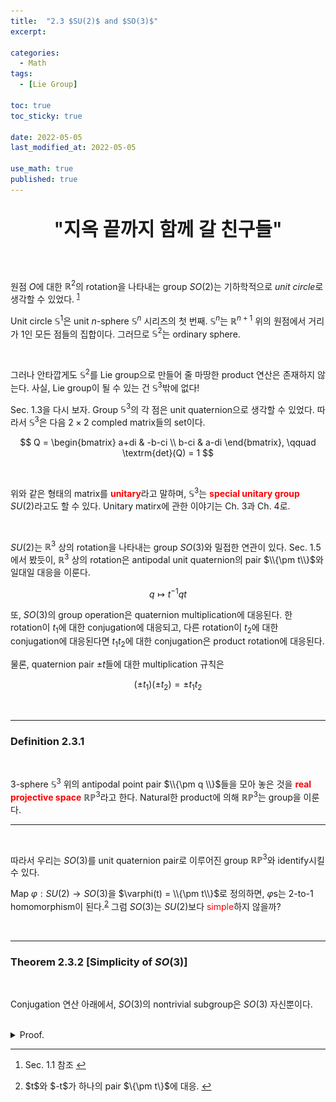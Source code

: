 ```yaml
---
title:  "2.3 $SU(2)$ and $SO(3)$"
excerpt: 

categories:
  - Math
tags:
  - [Lie Group]

toc: true
toc_sticky: true
 
date: 2022-05-05
last_modified_at: 2022-05-05

use_math: true
published: true
---
```


<p align="center" style="font-weight:600; font-size:30px">"지옥 끝까지 함께 갈 친구들"</p>

<br>

원점 $O$에 대한 $\mathbb{R}^2$의 rotation을 나타내는 group $SO(2)$는 기하학적으로 *unit circle*로 생각할 수 있었다. <sup id="fnref:1"><a href="#fn:1" rel="footnote">1</a></sup>

Unit circle $\mathbb{S}^1$은 unit $n$-sphere $\mathbb{S}^n$ 시리즈의 첫 번째. $\mathbb{S}^n$는 $\mathbb{R}^{n+1}$ 위의 원점에서 거리가 $1$인 모든 점들의 집합이다. 그러므로 $\mathbb{S}^2$는 ordinary sphere.

<br>

그러나 안타깝게도 $\mathbb{S}^2$를 Lie group으로 만들어 줄 마땅한 product 연산은 존재하지 않는다. 사실, Lie group이 될 수 있는 건 $\mathbb{S}^3$밖에 없다!

Sec. 1.3을 다시 보자. Group $\mathbb{S}^3$의 각 점은 unit quaternion으로 생각할 수 있었다. 따라서 $\mathbb{S}^3$은 다음 $2 \times 2$ compled matrix들의 set이다.

$$
Q = \begin{bmatrix}
a+di & -b-ci \\
b-ci & a-di
\end{bmatrix}, \qquad \textrm{det}(Q) = 1
$$

<br>

위와 같은 형태의 matrix를 <span style="color:red">**unitary**</span>라고 말하며, $\mathbb{S}^3$는 <span style="color:red">**special unitary group**</span> $SU(2)$라고도 할 수 있다. Unitary matirx에 관한 이야기는 Ch. 3과 Ch. 4로.

<br>

$SU(2)$는 $\mathbb{R}^3$ 상의 rotation을 나타내는 group $SO(3)$와 밀접한 연관이 있다. Sec. 1.5에서 봤듯이, $\mathbb{R}^3$ 상의 rotation은 antipodal unit quaternion의 pair $\\{\pm t\\}$와 일대일 대응을 이룬다.

$$
q \mapsto t^{-1}qt
$$

또, $SO(3)$의 group operation은 quaternion multiplication에 대응된다. 한 rotation이 $t_1$에 대한 conjugation에 대응되고, 다른 rotation이 $t_2$에 대한 conjugation에 대응된다면 $t_1t_2$에 대한 conjugation은 product rotation에 대응된다.

물론, quaternion pair $\pm t$들에 대한 multiplication 규칙은

$$
(\pm t_1)(\pm t_2) = \pm t_1t_2
$$

<br>

***

### Definition 2.3.1

<br>

$3$-sphere $\mathbb{S}^3$ 위의 antipodal point pair $\\{\pm q \\}$들을 모아 놓은 것을 <span style="color:red">**real projective space**</span> $\mathbb{RP}^3$라고 한다. Natural한 product에 의해 $\mathbb{RP}^3$는 group을 이룬다.

***

<br>

따라서 우리는 $SO(3)$를 unit quaternion pair로 이루어진 group $\mathbb{RP}^3$와 identify시킬 수 있다.

Map $\varphi : SU(2) \rightarrow SO(3)$을  $\varphi(t) = \\{\pm t\\}$로 정의하면, $\varphi$s는 2-to-1 homomorphism이 된다.<sup id="fnref:2"><a href="#fn:2" rel="footnote">2</a></sup> 그럼 $SO(3)$는 $SU(2)$보다 <span style="color:red">simple</span>하지 않을까?

<br>

***

### Theorem 2.3.2 [Simplicity of $SO(3)$]

<br>

Conjugation 연산 아래에서, $SO(3)$의 nontrivial subgroup은 $SO(3)$ 자신뿐이다.

<br>
<details>
<summary>Proof.</summary>
<div markdown="1">
<br>

$H$를 $SO(3)$의 어떤 nontrivial subgroup이라고 하자. 그러므로 $H$는 nontrivial rotation을 포함한다. 그 rotation $h$를 축 $l$에 대한 각도 $\alpha$만큼의 rotation이라고 하자.

<br>

이제 $H$가 normal이라고 가정하자. 그러면 $H$는 $g \in SO(3)$에 대하여 모든 원소 $g^{-1}hg$를 갖게 된다. 만약 $g$가 축 $l$를 축 $m$으로 옮기는 rotation이라고 생각하면 $g^{-1}hg$는 어떤 의미일까?

$g^{-1}$이 축 $m$을 축 $l$로 옮기고, $h$가 축 $l$에 대해 각도 $\alpha$만큼 회전하며, $g$가 다시 $l$을 $m$으로 옮긴다. 따라서 $g^{-1}hg$는 축 $m$에 대한 각도 $\alpha$만큼의 rotation이 되는 것이다.

따라서, normal subgroup $H$는 **모든 가능한 축**에 대한 각도 $\alpha$만큼의 rotation을 포함하게 된다.

<br>

자, 우리가 원하는 건 $H$가 $SO(3)$ 자신이 된다는 걸 보이는 것이다. 즉 $H$는 $\mathbb{R}^3$의 모든 rotation을 가지고 있어야 한다. 다음 그림을 보자.

<p align="center"><img src="/assets/image/lie/ch2/2.2.svg" width="" height="" title="" alt=""><br/></p>

대원 $PR$에서부터 시작하자. 축 $P$를 중심으로 각도 $\alpha / 2$만큼 회전시키면 대원 $PG$가 된다. 이를 다시 축 $Q$를 중심으로 각도 $\alpha / 2$만큼 회전시키면 대원 $QR$이 된다. 이 두 회전에 의한 결과는 축 $R$에 대해 대원 $PR$을 어떤 각도 $\theta / 2$만큼 회전시킨 것과 같은 결과를 낳는다.

<br>

$R$에 대한 회전을 생각하자. 점 $P$는 대원 $PQ$ 위를 점 $Q$까지 특정 구간 안에서 연속적으로 움직일 것이다. 이때 각 $\theta$ 역시 어떤 구간 안에서 연속적으로 변화한다. 따라서 다음과 같이 나타낼 수 있다.

$$
\frac{m \pi}{n}, \qquad m \textrm{ is odd}
$$

왜냐하면 $\mathbb{R}$ 안에서 $\pi$의 유리수 배는 dense하기 때문. 이 rotation을 $n$-회 product를 취해도 여전히 $H$ 안에 있다. 그리고 이는 축 $R$에 대한 $m \pi$만큼의 회전이 된다. 그러므로 $H$는 sphere 위의 임의의 점에 대한 각도 $\pi$만큼의 rotation을 포함한다.

이제 위 그림에서 $\alpha / 2 = \pi / 2$를 취하면, $0$에서 $2 \pi$ 사이의 임의의 각 $\theta$만큼의 rotation을 얻을 수 있다. 따라서 $H$는 $SO(3)$의 모든 rotation을 포함한다. $\square$

</div>
</details>




***

<div class="footnotes"><ol>
<li class="footnote" id="fn:1">
<p>
Sec. 1.1 참조
<a href="#fnref:1" title=""> ↩</a><p>
<li class="footnote" id="fn:2">
<p>
$t$와 $-t$가 하나의 pair $\{\pm t\}$에 대응.
<a href="#fnref:2" title=""> ↩</a><p>